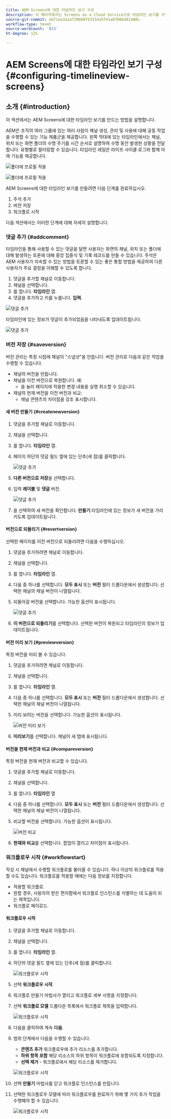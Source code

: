```yaml
---
title: AEM Screens에 대한 타임라인 보기 구성
description: 이 페이지에서는 Screens as a Cloud Service으로 타임라인 보기를 구성하는 방법에 대해 설명합니다.
source-git-commit: eb71ea3a1a739b08fb3154a5f41a0706bd81488c
workflow-type: tm+mt
source-wordcount: '813'
ht-degree: 12%

---
```


# AEM Screens에 대한 타임라인 보기 구성 {#configuring-timelineview-screens}

## 소개 {#introduction}

이 섹션에서는 AEM Screens에 대한 타임라인 보기를 만드는 방법을 설명합니다.

AEM은 조직의 여러 그룹에 있는 여러 사람이 채널 생성, 관리 및 사용에 대해 공동 작업을 수행할 수 있는 기능 제품군을 제공합니다.
왼쪽 막대에 있는 타임라인에서는 채널, 위치 또는 화면 폴더의 수명 주기를 시간 순서로 설명하여 수명 동안 발생한 상황을 전달합니다. 유형별로 필터링할 수 있습니다.
타임라인 레일은 라이프 사이클 로그와 함께 아래 기능을 제공합니다.

![폴더에 프로필 적용](/help/screens-cloud/assets/configure/Screens-timeline1.jpg)

![폴더에 프로필 적용](/help/screens-cloud/assets/configure/screens-timeline2.jpg)

AEM Screens에 대한 타임라인 보기를 만들려면 다음 단계를 완료하십시오.

1. 주석 추가
1. 버전 저장
1. 워크플로 시작

다음 섹션에서는 이러한 단계에 대해 자세히 설명합니다.

### 댓글 추가 {#addcomment}

타임라인을 통해 사용할 수 있는 댓글을 달면 사용자는 화면의 채널, 위치 또는 폴더에 대해 발생하는 토론에 대해 중앙 집중식 및 기록 레코드를 만들 수 있습니다.
주석은 AEM 사용자가 지속할 수 있는 방법을 토론할 수 있는 좋은 통합 방법을 제공하여 다른 사용자가 주요 결정을 이해할 수 있도록 합니다.

1. 댓글을 추가할 채널로 이동합니다.
1. 채널을 선택합니다.
1. 를 엽니다. **타임라인** 열.
1. 댓글을 추가하고 키를 누릅니다. **입력**.

![댓글 추가](/help/screens-cloud/assets/configure/screen-timeline3.jpg)

타임라인에 있는 정보가 댓글이 추가되었음을 나타내도록 업데이트됩니다.

![댓글 추가](/help/screens-cloud/assets/configure/screens-timeline4.jpg)

### 버전 저장 {#saveversion}

버전 관리는 특정 시점에 채널의 &quot;스냅샷&quot;을 만듭니다. 버전 관리로 다음과 같은 작업을 수행할 수 있습니다.
* 채널의 버전을 만듭니다.
* 채널을 이전 버전으로 복원합니다. 예:
   * 을 눌러 페이지에 적용한 변경 내용을 실행 취소할 수 있습니다.
* 채널의 현재 버전을 이전 버전과 비교:
   * 채널 콘텐츠의 차이점을 강조 표시합니다.


#### 새 버전 만들기 {#createnewversion}

1. 댓글을 추가할 채널로 이동합니다.
1. 채널을 선택합니다.
1. 를 엽니다. **타임라인** 열.
1. 페이지 하단의 댓글 필드 옆에 있는 단추(세 점)를 클릭합니다.

   ![댓글 추가](/help/screens-cloud/assets/configure/screens-timeline5.jpg)

1. **다른 버전으로 저장**&#x200B;을 선택합니다.
1. 입력 **레이블** 및 **댓글** 버전.

   ![댓글 추가](/help/screens-cloud/assets/configure/screens-timeline6.jpg)

1. 을 선택하여 새 버전을 확인합니다. **만들기**.타임라인에 있는 정보가 새 버전을 가리키도록 업데이트됩니다.

#### 버전으로 되돌리기 {#revertversion}

선택한 페이지를 이전 버전으로 되돌리려면 다음을 수행하십시오.

1. 댓글을 추가하려면 채널로 이동합니다.
1. 채널을 선택합니다.
1. 를 엽니다. **타임라인** 열.
1. 다음 중 하나를 선택합니다. **모두 표시** 또는 **버전** 필터 드롭다운에서 생성합니다. 선택한 채널의 채널 버전이 나열됩니다.
1. 되돌아갈 버전을 선택합니다. 가능한 옵션이 표시됩니다.

   ![댓글 추가](/help/screens-cloud/assets/configure/screens-timeline7.jpg)

1. **이 버전으로 되돌리기**&#x200B;를 선택합니다. 선택한 버전이 복원되고 타임라인의 정보가 업데이트됩니다.

#### 버전 미리 보기 {#previewversion}

특정 버전을 미리 볼 수 있습니다.

1. 댓글을 추가하려면 채널로 이동합니다.
1. 채널을 선택합니다.
1. 를 엽니다. **타임라인** 열.
1. 다음 중 하나를 선택합니다. **모두 표시** 또는 **버전** 필터 드롭다운에서 생성합니다. 선택한 채널의 채널 버전이 나열됩니다.
1. 미리 보려는 버전을 선택합니다. 가능한 옵션이 표시됩니다.

   ![버전 미리 보기](/help/screens-cloud/assets/configure/screens-timeline8.jpg)

1. **미리보기**&#x200B;를 선택합니다. 채널이 새 탭에 표시됩니다.

#### 버전을 현재 버전과 비교 {#compareversion}

특정 버전을 현재 버전과 비교할 수 있습니다.

1. 댓글을 추가할 채널로 이동합니다.
1. 채널을 선택합니다.
1. 를 엽니다. **타임라인** 열
1. 다음 중 하나를 선택합니다. **모두 표시** 또는 **버전** 필터 드롭다운에서 생성합니다. 선택한 채널의 채널 버전이 나열됩니다.
1. 비교할 버전을 선택합니다. 가능한 옵션이 표시됩니다.

   ![버전 비교](/help/screens-cloud/assets/configure/screens-timeline9.jpg)

1. **현재와 비교**&#x200B;를 선택합니다. 팝업이 열리고 차이점이 표시됩니다.

### 워크플로우 시작 {#workflowstart}

작성 시 채널에서 수행할 워크플로를 불러올 수 있습니다. 하나 이상의 워크플로를 적용할 수도 있습니다.
워크플로를 적용할 때에는 다음 정보를 지정합니다.

* 적용할 워크플로.
* 원할 경우, 사용자의 받은 편지함에서 워크플로 인스턴스를 식별하는 데 도움이 되는 제목입니다.
* 워크플로 페이로드.

#### 워크플로우 시작

1. 댓글을 추가할 채널로 이동합니다.
1. 채널을 선택합니다.
1. 를 엽니다. **타임라인** 열.
1. 하단의 댓글 필드 옆에 있는 단추(세 점)를 클릭합니다.

   ![워크플로우 시작](/help/screens-cloud/assets/configure/screens-timeline10.jpg)

1. 선택 **워크플로우 시작**.
1. 워크플로 만들기 마법사가 열리고 워크플로 세부 사항을 지정합니다.
1. 선택 **워크플로 모델** 드롭다운 목록에서 워크플로 제목을 입력합니다.

   ![워크플로우 시작](/help/screens-cloud/assets/configure/screens-timeline11.jpg)

1. 다음을 클릭하여 계속 **다음**.
1. 범위 단계에서 다음을 수행할 수 있습니다.
   * **콘텐츠 추가** 워크플로우에 추가 리소스를 추가합니다.
   * **하위 항목 포함** 해당 리소스의 하위 항목이 워크플로에 포함되도록 지정합니다.
   * **선택 제거** - 워크플로에서 해당 리소스를 제거합니다.

   ![워크플로우 시작](/help/screens-cloud/assets/configure/screens-timeline12.jpg)

1. 선택 **만들기** 마법사를 닫고 워크플로 인스턴스를 만듭니다.
1. 선택한 워크플로우 모델에 따라 워크플로우를 완료하기 위해 몇 가지 추가 작업을 수행해야 할 수 있습니다.

   ![워크플로우 시작](/help/screens-cloud/assets/configure/screens-timeline13.jpg)
